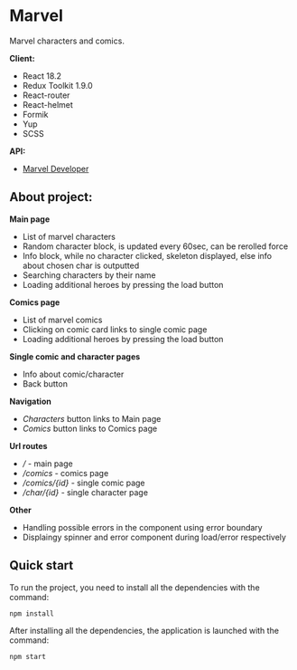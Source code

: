 # Marvel

Marvel characters and comics.

**Client:**

-  React 18.2
-  Redux Toolkit 1.9.0
-  React-router
-  React-helmet
-  Formik
-  Yup
-  SCSS

**API:**

-  [Marvel Developer](https://developer.marvel.com/docs)

## About project:

**Main page**

-  List of marvel characters
-  Random character block, is updated every 60sec, can be rerolled force
-  Info block, while no character clicked, skeleton displayed, else info about chosen char is outputted
-  Searching characters by their name
-  Loading additional heroes by pressing the load button

**Comics page**

-  List of marvel comics
-  Clicking on comic card links to single comic page
-  Loading additional heroes by pressing the load button

**Single comic and character pages**

-  Info about comic/character
-  Back button

**Navigation**

-  _Characters_ button links to Main page
-  _Comics_ button links to Comics page

**Url routes**

-  _/_ - main page
-  _/comics_ - comics page
-  _/comics/{id}_ - single comic page
-  _/char/{id}_ - single character page

**Other**

-  Handling possible errors in the component using error boundary
-  Displaingy spinner and error component during load/error respectively

## Quick start

To run the project, you need to install all the dependencies with the command:
```
npm install
```
After installing all the dependencies, the application is launched with the command:
```
npm start
```
